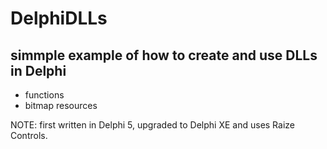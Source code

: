 # DelphiDLLs
## simmple example of how to create and use DLLs in Delphi ##

- functions
- bitmap resources

NOTE: first written in Delphi 5, upgraded to Delphi XE and uses Raize Controls.
